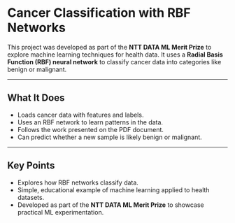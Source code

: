 # Cancer Classification with RBF Networks

This project was developed as part of the **NTT DATA ML Merit Prize** to explore machine learning techniques for health data. It uses a **Radial Basis Function (RBF) neural network** to classify cancer data into categories like benign or malignant.  

---

## What It Does

- Loads cancer data with features and labels.  
- Uses an RBF network to learn patterns in the data.  
- Follows the work presented on the PDF document.
- Can predict whether a new sample is likely benign or malignant.  

---

## Key Points

- Explores how RBF networks classify data.  
- Simple, educational example of machine learning applied to health datasets.  
- Developed as part of the **NTT DATA ML Merit Prize** to showcase practical ML experimentation.
